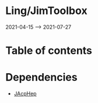 Ling/JimToolbox
================
2021-04-15 --> 2021-07-27




Table of contents
===========



Dependencies
============
- [JAcpHep](https://github.com/lingtalfi/JAcpHep)


